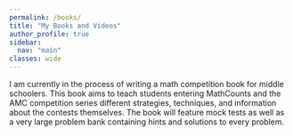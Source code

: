 ```yaml
---
permalink: /books/
title: "My Books and Videos"
author_profile: true
sidebar:
  nav: "main"
classes: wide
---
```



I am currently in the process of writing a math competition book for middle schoolers. This book aims to teach students entering MathCounts and the AMC competition series different strategies, techniques, and information about the contests themselves. The book will feature mock tests as well as a very large problem bank containing hints and solutions to every problem.
